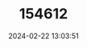 ---
title: "154612"
category: "Paracaesio caerulea"
draft: false
date: 2024-02-22 13:03:51
languages:
  Japanese: ["Aodai"]
  Danish: ["Japansk snapper"]
  Spanish; Castilian: ["Panchote Japonés"]
  German: ["Schnapper", "Snapper"]
  French: ["Vivanette Japonaise"]
  English: ["Japanese Snapper"]
---